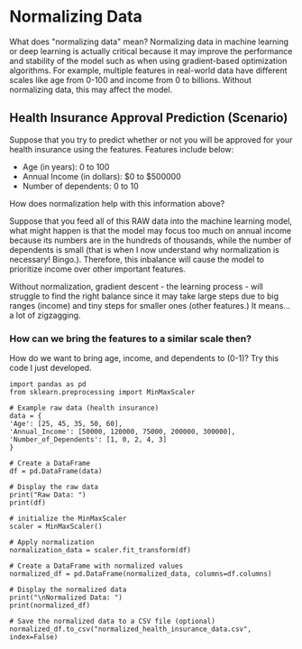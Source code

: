 # Normalizing Data 

What does "normalizing data" mean? Normalizing data in machine learning or deep learning is actually critical because it may improve the performance and stability of the model such as when using gradient-based optimization algorithms. For example, multiple features in real-world data have different scales like age from 0-100 and income from 0 to billions. Without normalizing data, this may affect the model. 

## Health Insurance Approval Prediction (Scenario)

Suppose that you try to predict whether or not you will be approved for your health insurance using the features. Features include below:
* Age (in years): 0 to 100
* Annual Income (in dollars): $0 to $500000
* Number of dependents: 0 to 10

How does normalization help with this information above? 

Suppose that you feed all of this RAW data into the machine learning model, what might happen is that the model may focus too much on annual income because its numbers are in the hundreds of thousands, while the number of dependents is small (that is when I now understand why normalization is necessary! Bingo.). Therefore, this inbalance will cause the model to prioritize income over other important features. 

Without normalization, gradient descent - the learning process - will struggle to find the right balance since it may take large steps due to big ranges (income) and tiny steps for smaller ones (other features.) It means... a lot of zigzagging. 

### How can we bring the features to a similar scale then? 

How do we want to bring age, income, and dependents to (0-1)? Try this code I just developed.

    import pandas as pd
    from sklearn.preprocessing import MinMaxScaler

    # Example raw data (health insurance)
    data = {
    'Age': [25, 45, 35, 50, 60],
    'Annual_Income': [50000, 120000, 75000, 200000, 300000],
    'Number_of_Dependents': [1, 0, 2, 4, 3]
    }

    # Create a DataFrame 
    df = pd.DataFrame(data) 

    # Display the raw data 
    print("Raw Data: ")
    print(df)

    # initialize the MinMaxScaler 
    scaler = MinMaxScaler()

    # Apply normalization
    normalization_data = scaler.fit_transform(df) 

    # Create a DataFrame with normalized values 
    normalized_df = pd.DataFrame(normalized_data, columns=df.columns)

    # Display the normalized data 
    print("\nNormalized Data: ")
    print(normalized_df)

    # Save the normalized data to a CSV file (optional)
    normalized_df.to_csv("normalized_health_insurance_data.csv", index=False)

    




    
